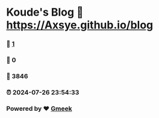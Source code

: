 # Koude's Blog :link: https://Axsye.github.io/blog 
### :page_facing_up: [1](https://Axsye.github.io/blog/tag.html) 
### :speech_balloon: 0 
### :hibiscus: 3846 
### :alarm_clock: 2024-07-26 23:54:33 
### Powered by :heart: [Gmeek](https://github.com/Meekdai/Gmeek)
